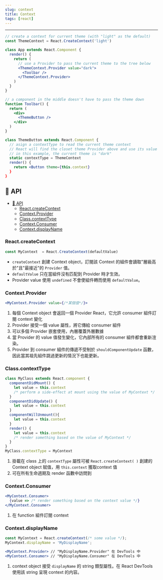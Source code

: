 ```yaml
---
slug: context
title: Context
tags: [react]
---
```

***

```jsx {2,8,30}
// create a context for current theme (with "light" as the default)
const ThemeContext = React.CreateContext('light')

class App extends React.Component {
  render() {
    return (
      // use a Provider to pass the current theme to the tree below 
      <ThemeContext.Provider value="dark">
        <Toolbar />
      </ThemeContext.Provider>
    )
  }
}

// a component in the middle doesn't have to pass the theme down
function Toolbar() {
  return (
    <div>
      <ThemeButton />
    </div>
  )
}

class ThemeButton extends React.Component {
  // asign a contextType to read the current theme context
  // React will find the closet theme Provider above and use its value
  // in this example, the current theme is "dark"
  static contextType = ThemeContext
  render() {
    return <Button theme={this.context}
  }
}

```

## 🍉 API

- [🍉 API](#-api)
  - [React.createContext](#reactcreatecontext)
  - [Context.Provider](#contextprovider)
  - [Class.contextType](#classcontexttype)
  - [Context.Consumer](#contextconsumer)
  - [Context.displayName](#contextdisplayname)

### React.createContext

```jsx
const MyContext  = React.CreateContext(defaultValue)
```

- `createContext` 創建 Context object，訂閱該 Context 的組件會讀取"層級高於"且"最接近"的 `Provider` 值。
- `defaultValue` 只在當組件沒有匹配到 Provider 時才生效。
- Provider value 使用 `undefined` 不會使組件轉而使用 `defaultValue`。

### Context.Provider

```jsx
<MyContext.Provider value={/*某個值*/}>
```

1. 每個 Context object 會返回一個 Provider React，它允許 consumer 組件訂閱 context 變化
2. Provider 接受一個 value 屬性，將它傳給 consumer 組件
3. 可以多個 Provider 嵌套使用，內層覆蓋外層數據
4. 當 Provider 的 value 值發生變化，它內部所有的 consumer 組件都會重新渲染。
5. Provider 到 consumer 組件的傳遞不受制於 `shouldComponentUpdate` 函數，因此當其祖先組件跳過更新的情況下也能更新。

### Class.contextType

```jsx
class MyClass extends React.component {
  componentDidMount() {
    let value = this.context
    /* perform a side-effect at mount using the value of MyContext */
  }
  componentDidUpdate() {
    let value = this.context
  }
  componentWillUnmount(){
    let value = this.context
  }
  render() {
    let value = this.context
    /* render something based on the value of MyContext */
  }
}
MyClass.contextType = MyContext
```

1. 掛載在 class 上的 `contextType` 屬性可被 `React.createContext( )` 創建的 Context object 賦值，用 `this.context` 獲取context 值
2. 可在所有生命週期及 render 函數中訪問到

### Context.Consumer

```jsx
<MyContext.Consumer>
  {value => /* render something based on the context value */}
</MyContext.Consumer>
```

1. 在 function 組件訂閱 context

### Context.displayName

```jsx
const MyContext = React.createContext(/* some value */);
MyContext.displayName = 'MyDisplayName';

<MyContext.Provider> // "MyDisplayName.Provider" 在 DevTools 中
<MyContext.Consumer> // "MyDisplayName.Consumer" 在 DevTools 中
```

1. context object 接受 `displayName` 的 string 類型屬性。在 React DevTools 使用該 string 呈現 context 的内容。
